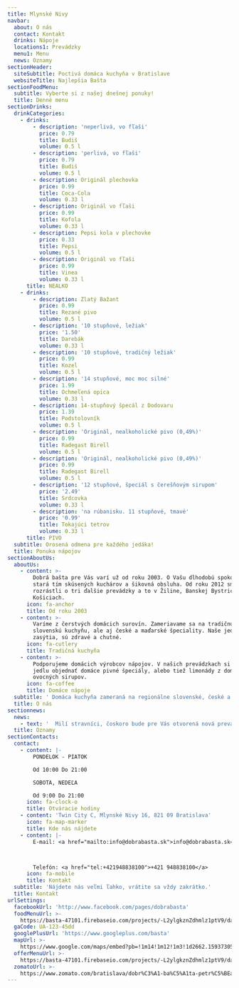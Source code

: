 ```yaml
---
title: Mlynské Nivy
navbar:
  about: O nás
  contact: Kontakt
  drinks: Nápoje
  locations1: Prevádzky
  menu1: Menu
  news: Oznamy
sectionHeader:
  siteSubtitle: Poctivá domáca kuchyňa v Bratislave
  websiteTitle: Najlepšia Bašta
sectionFoodMenu:
  subtitle: Vyberte si z našej dnešnej ponuky!
  title: Denné menu
sectionDrinks:
  drinkCategories:
    - drinks:
        - description: 'neperlivá, vo fľaši'
          price: 0.79
          title: Budiš
          volume: 0.5 l
        - description: 'perlivá, vo fľaši'
          price: 0.79
          title: Budiš
          volume: 0.5 l
        - description: Originál plechovka
          price: 0.99
          title: Coca-Cola
          volume: 0.33 l
        - description: Originál vo fľaši
          price: 0.99
          title: Kofola
          volume: 0.33 l
        - description: Pepsi kola v plechovke
          price: 0.33
          title: Pepsi
          volume: 0.5 l
        - description: Originál vo fľaši
          price: 0.99
          title: Vinea
          volume: 0.33 l
      title: NEALKO
    - drinks:
        - description: Zlatý Bažant
          price: 0.99
          title: Rezané pivo
          volume: 0.5 l
        - description: '10 stupňové, ležiak'
          price: '1.50'
          title: Darebák
          volume: 0.33 l
        - description: '10 stupňové, tradičný ležiak'
          price: 0.99
          title: Kozel
          volume: 0.5 l
        - description: '14 stupňové, moc moc silné'
          price: 1.99
          title: Ochmeľená opica
          volume: 0.33 l
        - description: 14-stupňový špecál z Dodovaru
          price: 1.39
          title: Podstolovník
          volume: 0.5 l
        - description: 'Originál, nealkoholické pivo (0,49%)'
          price: 0.99
          title: Radegast Birell
          volume: 0.5 l
        - description: 'Originál, nealkoholické pivo (0,49%)'
          price: 0.99
          title: Radegast Birell
          volume: 0.5 l
        - description: '12 stupňové, špeciál s čerešňovým sirupom'
          price: '2.49'
          title: Srdcovka
          volume: 0.33 l
        - description: 'na rúbanisku. 11 stupňové, tmavé'
          price: '0.99'
          title: Tokajúci tetrov
          volume: 0.33 l
      title: PIVO
  subtitle: Orosená odmena pre každého jedáka!
  title: Ponuka nápojov
sectionAboutUs:
  aboutUs:
    - content: >-
        Dobrá bašta pre Vás varí už od roku 2003. O Vašu dlhodobú spokojnosť sa
        stará tím skúsených kuchárov a šikovná obsluha. Od roku 2012 sme sa
        rozrástli o tri ďalšie prevádzky a to v Žiline, Banskej Bystrici a
        Košiciach.
      icon: fa-anchor
      title: Od roku 2003
    - content: >-
        Varíme z čerstvých domácich surovín. Zameriavame sa na tradičnú
        slovenskú kuchyňu, ale aj české a maďarské špeciality. Naše jedlá Vás
        zasýtia, sú zdravé a chutné.
      icon: fa-cutlery
      title: Tradičná kuchyňa
    - content: >-
        Podporujeme domácich výrobcov nápojov. V našich prevádzkach si môžte k
        jedlu objednať domáce pivné špeciály, alebo tiež limonády z domácich
        ovocných sirupov.
      icon: fa-coffee
      title: Domáce nápoje
  subtitle: ' Domáca kuchyňa zameraná na regionálne slovenské, české a maďarské jedlá. Denná   ponuka cca 30 jedál zahŕňa polievky, mäsité, bezmäsité aj sladké jedlá, všetky   pripravované z čerstvých surovín a denne obmieňané.'
  title: O nás
sectionnews:
  news:
    - text: '  Milí stravníci, čoskoro bude pre Vás otvorená nová prevádzka Dobrej Bašty neďaleko autobusovej stanice v Bratislave - Mlynské Nivy. Tešíme sa na Vašu návštevu.'
  title: Oznamy
sectionContacts:
  contact:
    - content: |-
        PONDELOK - PIATOK

        Od 10:00 Do 21:00

        SOBOTA, NEDEĽA

        Od 9:00 Do 21:00
      icon: fa-clock-o
      title: Otváracie hodiny
    - content: 'Twin City C, Mlynské Nivy 16, 821 09 Bratislava'
      icon: fa-map-marker
      title: Kde nás nájdete
    - content: |-
        E-mail: <a href="mailto:info@dobrabasta.sk">info@dobrabasta.sk</a>



        Telefón: <a href="tel:+421948838100">+421 948838100</a>
      icon: fa-mobile
      title: Kontakt
  subtitle: 'Nájdete nás veľmi ľahko, vrátite sa vždy zakrátko.'
  title: Kontakt
urlSettings:
  facebookUrl: 'http://www.facebook.com/pages/dobrabasta'
  foodMenuUrl: >-
    https://basta-47101.firebaseio.com/projects/-L2ylgkznZdhmlz1ptV9/data/meals.json
  gaCode: UA-123-45dd
  googlePlusUrl: 'https://www.googleplus.com/basta'
  mapUrl: >-
    https://www.google.com/maps/embed?pb=!1m14!1m12!1m3!1d2662.1593730593586!2d17.1310265118132!3d48.14573260901364!2m3!1f0!2f0!3f0!3m2!1i1024!2i768!4f13.1!5e0!3m2!1sen!2ssk!4v1516888708321
  offerMenuUrl: >-
    https://basta-47101.firebaseio.com/projects/-L2ylgkznZdhmlz1ptV9/data/offer.json
  zomatoUrl: >-
    https://www.zomato.com/bratislava/dobr%C3%A1-ba%C5%A1ta-petr%C5%BEalka-bratislava-ii
---
```


